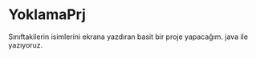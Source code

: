 # YoklamaPrj
Sınıftakilerin isimlerini ekrana yazdıran basit bir proje yapacağım.
java ile yazıyoruz.
